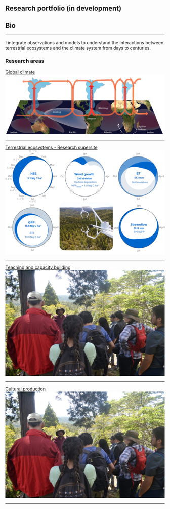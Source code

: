 ## Research portfolio (in development)

## Bio
---
I integrate observations and models to understand the interactions between terrestrial ecosystems and the climate system from days to centuries.

### Research areas

[Global climate](/sample_page)
<img src="images/cartoon_walker_v4_BBC_vEN_agulhas.png?raw=true"/>

---
[Terrestrial ecosystems - Research supersite](/pdf/sample_presentation.pdf)
<img src="images/fig03_pheno_v3_clean.png?raw=true"/>

---
[Teaching and capacity building](http://example.com/)
<img src="images/IMG_6316.JPG?raw=true"/>

---
[Cultural production](http://example.com/)
<img src="images/IMG_6316.JPG?raw=true"/>



---
<!-- Remove above link if you don't want to attibute -->
